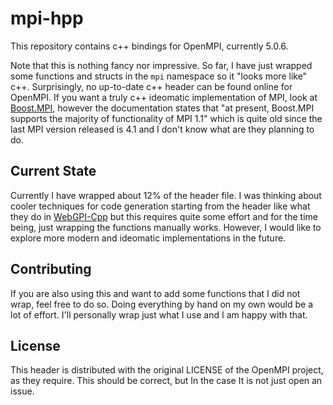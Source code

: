 # mpi-hpp

This repository contains c++ bindings for OpenMPI, currently 5.0.6.

Note that this is nothing fancy nor impressive. So far, I have just
wrapped some functions and structs in the `mpi` namespace so it
"looks more like" c++. Surprisingly, no up-to-date c++ header can be
found online for OpenMPI. If you want a truly c++ ideomatic implementation
of MPI, look at [Boost.MPI](https://www.boost.org/doc/libs/1_86_0/doc/html/mpi.html),
however the documentation states that "at present, Boost.MPI supports the majority
of functionality of MPI 1.1" which is quite old since the last MPI version
released is 4.1 and I don't know what are they planning to do.

## Current State

Currently I have wrapped about 12% of the header file. I was thinking about
cooler techniques for code generation starting from the header like what they
do in [WebGPI-Cpp](https://github.com/eliemichel/WebGPU-Cpp) but this requires
quite some effort and for the time being, just wrapping the functions
manually works. However, I would like to explore more modern and ideomatic
implementations in the future.

## Contributing

If you are also using this and want to add some functions that I did not
wrap, feel free to do so. Doing everything by hand on my own would be
a lot of effort. I'll personally wrap just what I use and I am happy with that.

## License

This header is distributed with the original LICENSE of the OpenMPI project,
as they require. This should be correct, but In the case It is not just
open an issue.